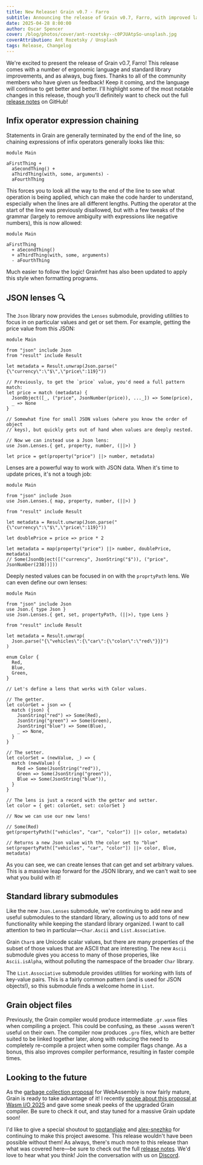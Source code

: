 ```yaml
---
title: New Release! Grain v0.7 - Farro
subtitle: Announcing the release of Grain v0.7, Farro, with improved language and standard library ergonomics
date: 2025-04-28 8:00:00
author: Oscar Spencer
cover: /blog/photos/cover/ant-rozetsky--c0PJUAtpSo-unsplash.jpg
coverAttribution: Ant Rozetsky / Unsplash
tags: Release, Changelog
---
```


We're excited to present the release of Grain v0.7, Farro! This release comes with a number of ergonomic language and standard library improvements, and as always, bug fixes. Thanks to all of the community members who have given us feedback! Keep it coming, and the language will continue to get better and better. I'll highlight some of the most notable changes in this release, though you'll definitely want to check out the full [release notes](https://github.com/grain-lang/grain/releases/tag/grain-v0.7.0) on GitHub!

## Infix operator expression chaining

Statements in Grain are generally terminated by the end of the line, so chaining expressions of infix operators generally looks like this:

```grain
module Main

aFirstThing +
  aSecondThing() +
  aThirdThing(with, some, arguments) -
  aFourthThing
```

This forces you to look all the way to the end of the line to see what operation is being applied, which can make the code harder to understand, especially when the lines are all different lengths. Putting the operator at the start of the line was previously disallowed, but with a few tweaks of the grammar (largely to remove ambiguity with expressions like negative numbers), this is now allowed:

```grain
module Main

aFirstThing
  + aSecondThing()
  + aThirdThing(with, some, arguments)
  - aFourthThing
```

Much easier to follow the logic! Grainfmt has also been updated to apply this style when formatting programs.

## JSON lenses 🔍

The `Json` library now provides the `Lenses` submodule, providing utilities to focus in on particular values and get or set them. For example, getting the price value from this JSON:

```grain
module Main

from "json" include Json
from "result" include Result

let metadata = Result.unwrap(Json.parse("{\"currency\":\"$\",\"price\":119}"))

// Previously, to get the `price` value, you'd need a full pattern match:
let price = match (metadata) {
  JsonObject([_, ("price", JsonNumber(price)), ..._]) => Some(price),
  _ => None
}

// Somewhat fine for small JSON values (where you know the order of object
// keys), but quickly gets out of hand when values are deeply nested.

// Now we can instead use a Json lens:
use Json.Lenses.{ get, property, number, (||>) }

let price = get(property("price") ||> number, metadata)
```

Lenses are a powerful way to work with JSON data. When it's time to update prices, it's not a tough job:

```grain
module Main

from "json" include Json
use Json.Lenses.{ map, property, number, (||>) }

from "result" include Result

let metadata = Result.unwrap(Json.parse("{\"currency\":\"$\",\"price\":119}"))

let doublePrice = price => price * 2

let metadata = map(property("price") ||> number, doublePrice, metadata)
// Some(JsonObject([("currency", JsonString("$")), ("price", JsonNumber(238))]))
```

Deeply nested values can be focused in on with the `proprtyPath` lens. We can even define our own lenses:

```grain
module Main

from "json" include Json
use Json.{ type Json }
use Json.Lenses.{ get, set, propertyPath, (||>), type Lens }

from "result" include Result

let metadata = Result.unwrap(
  Json.parse("{\"vehicles\":{\"car\":{\"color\":\"red\"}}}")
)

enum Color {
  Red,
  Blue,
  Green,
}

// Let's define a lens that works with Color values.

// The getter.
let colorGet = json => {
  match (json) {
    JsonString("red") => Some(Red),
    JsonString("green") => Some(Green),
    JsonString("blue") => Some(Blue),
    _ => None,
  }
}

// The setter.
let colorSet = (newValue, _) => {
  match (newValue) {
    Red => Some(JsonString("red")),
    Green => Some(JsonString("green")),
    Blue => Some(JsonString("blue")),
  }
}

// The lens is just a record with the getter and setter.
let color = { get: colorGet, set: colorSet }

// Now we can use our new lens!

// Some(Red)
get(propertyPath(["vehicles", "car", "color"]) ||> color, metadata)

// Returns a new Json value with the color set to "blue"
set(propertyPath(["vehicles", "car", "color"]) ||> color, Blue, metadata)
```

As you can see, we can create lenses that can get and set arbitrary values. This is a massive leap forward for the JSON library, and we can't wait to see what you build with it!

## Standard library submodules

Like the new `Json.Lenses` submodule, we're continuing to add new and useful submodules to the standard library, allowing us to add tons of new functionality while keeping the standard library organized. I want to call attention to two in particular—`Char.Ascii` and `List.Associative`.

Grain `Char`s are Unicode scalar values, but there are many properties of the subset of those values that are ASCII that are interesting. The new `Ascii` submodule gives you access to many of those properies, like `Ascii.isAlpha`, without polluting the namespace of the broader `Char` library.

The `List.Associative` submodule provides utilities for working with lists of key-value pairs. This is a fairly common pattern (and is used for JSON objects!), so this submodule finds a welcome home in `List`.

## Grain object files

Previously, the Grain compiler would produce intermediate `.gr.wasm` files when compiling a project. This could be confusing, as these `.wasm`s weren't useful on their own. The compiler now produces `.gro` files, which are better suited to be linked together later, along with reducing the need to completely re-compile a project when some compiler flags change. As a bonus, this also improves compiler performance, resulting in faster compile times.

## Looking to the future

As the [garbage collection proposal](https://github.com/webassembly/gc) for WebAssembly is now fairly mature, Grain is ready to take advantage of it! I recently [spoke about this proposal at Wasm I/O 2025](https://www.youtube.com/watch?v=nbqjDEaRkVI) and gave some sneak peeks of the upgraded Grain compiler. Be sure to check it out, and stay tuned for a massive Grain update soon!

I'd like to give a special shoutout to [spotandjake](https://github.com/spotandjake) and [alex-snezhko](https://github.com/alex-snezhko) for continuing to make this project awesome. This release wouldn't have been possible without them! As always, there's much more to this release than what was covered here—be sure to check out the full [release notes](https://github.com/grain-lang/grain/releases/tag/grain-v0.7.0). We'd love to hear what you think! Join the conversation with us on [Discord](​​https://discord.com/invite/grain-lang).
